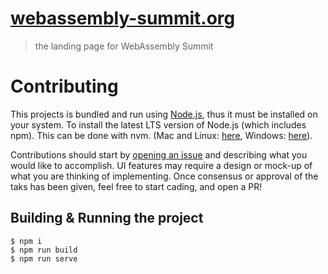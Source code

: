 # [webassembly-summit.org](https://webassembly-summit.org)

> the landing page for WebAssembly Summit

# Contributing

This projects is bundled and run using [Node.js](https://nodejs.org/), thus it must be installed on your system. To install the latest LTS version of Node.js (which includes npm). This can be done with nvm. (Mac and Linux: [here](https://github.com/creationix/nvm), Windows: [here](https://github.com/coreybutler/nvm-windows)).

Contributions should start by [opening an issue](https://github.com/WebAssemblySummit/webassembly-summit.org/issues) and describing what you would like to accomplish. UI features may require a design or mock-up of what you are thinking of implementing. Once consensus or approval of the taks has been given, feel free to start cading, and open a PR!

## Building & Running the project

```
$ npm i
$ npm run build
$ npm run serve
```
